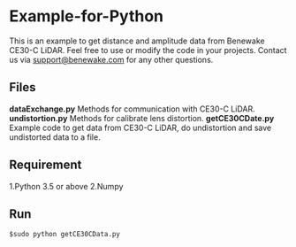 # Example-for-Python
This is an example to get distance and amplitude data from Benewake CE30-C LiDAR. Feel free to use or modify the code in your projects.
Contact us via support@benewake.com for any other questions.

## Files
**dataExchange.py**
  Methods for communication with CE30-C LiDAR.
**undistortion.py**
  Methods for calibrate lens distortion.
**getCE30CDate.py**
  Example code to get data from CE30-C LiDAR, do undistortion and save undistorted data to a file.
## Requirement
  1.Python 3.5 or above
  2.Numpy
## Run
  ```
  $sudo python getCE30CData.py
  ```
